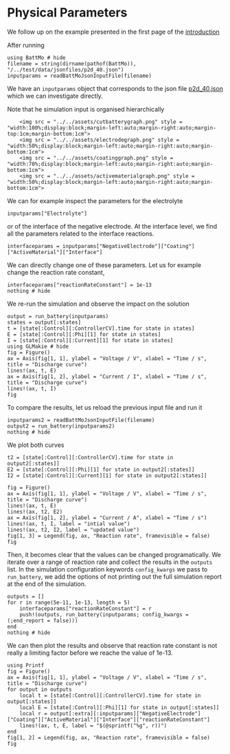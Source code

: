 # Physical Parameters

We follow up on the example presented in the first page of the [introduction](../#Getting-started) 

After running

```@example physparams
using BattMo # hide
filename = string(dirname(pathof(BattMo)), "/../test/data/jsonfiles/p2d_40.json")
inputparams = readBattMoJsonInputFile(filename)
```

We have an `inputparams` object that corresponds to the json file [p2d_40.json](https://github.com/BattMoTeam/BattMo.jl/blob/main/test/data/jsonfiles/p2d_40.json) which we can investigate directly.

Note that he simulation input is organised hierarchically 

````@raw html
    <img src = "../../assets/cutbatterygraph.png" style = "width:100%;display:block;margin-left:auto;margin-right:auto;margin-top:1cm;margin-bottom:1cm">
    <img src = "../../assets/electrodegraph.png" style = "width:50%;display:block;margin-left:auto;margin-right:auto;margin-bottom:1cm">
    <img src = "../../assets/coatinggraph.png" style = "width:70%;display:block;margin-left:auto;margin-right:auto;margin-bottom:1cm">
    <img src = "../../assets/activematerialgraph.png" style = "width:50%;display:block;margin-left:auto;margin-right:auto;margin-bottom:1cm">
````

We can for example inspect the parameters for the electrolyte

```@example physparams
inputparams["Electrolyte"]
```

or of the interface of the negative electrode. At the interface level, we find all the parameters related to the
interface reactions.

```@example physparams
interfaceparams = inputparams["NegativeElectrode"]["Coating"]["ActiveMaterial"]["Interface"]
```

We can directly change one of these parameters. Let us for example change the reaction rate constant,

```@example physparams
interfaceparams["reactionRateConstant"] = 1e-13
nothing # hide
```

We re-run the simulation and observe the impact on the solution

```@example physparams
output = run_battery(inputparams)
states = output[:states]
t = [state[:Control][:ControllerCV].time for state in states]
E = [state[:Control][:Phi][1] for state in states]
I = [state[:Control][:Current][1] for state in states]
using GLMakie # hide
fig = Figure()
ax = Axis(fig[1, 1], ylabel = "Voltage / V", xlabel = "Time / s", title = "Discharge curve")
lines!(ax, t, E)
ax = Axis(fig[1, 2], ylabel = "Current / I", xlabel = "Time / s", title = "Discharge curve")
lines!(ax, t, I)
fig
```

To compare the results, let us reload the previous input file and run it

```@example physparams
inputparams2 = readBattMoJsonInputFile(filename)
output2 = run_battery(inputparams2)
nothing # hide
```

We plot both curves

```@example physparams
t2 = [state[:Control][:ControllerCV].time for state in output2[:states]]
E2 = [state[:Control][:Phi][1] for state in output2[:states]]
I2 = [state[:Control][:Current][1] for state in output2[:states]]

fig = Figure()
ax = Axis(fig[1, 1], ylabel = "Voltage / V", xlabel = "Time / s", title = "Discharge curve")
lines!(ax, t, E)
lines!(ax, t2, E2)
ax = Axis(fig[1, 2], ylabel = "Current / A", xlabel = "Time / s")
lines!(ax, t, I, label = "intial value")
lines!(ax, t2, I2, label = "updated value")
fig[1, 3] = Legend(fig, ax, "Reaction rate", framevisible = false)
fig
```

Then, it becomes clear that the values can be changed programatically. We iterate over a range of reaction rate and
collect the results in the `outputs` list. In the simulation configuration keywords `config_kwargs` we pass to
`run_battery`, we add the options of not printing out the full simulation report at the end of the simulation.

```@example physparams
outputs = []
for r in range(5e-11, 1e-13, length = 5)
    interfaceparams["reactionRateConstant"] = r
    push!(outputs, run_battery(inputparams; config_kwargs = (;end_report = false)))
end
nothing # hide
```

We can then plot the results and observe that reaction rate constant is not really a limiting factor before we reache the value of 1e-13.

```@example physparams
using Printf
fig = Figure()
ax = Axis(fig[1, 1], ylabel = "Voltage / V", xlabel = "Time / s", title = "Discharge curve")
for output in outputs
    local t = [state[:Control][:ControllerCV].time for state in output[:states]]
    local E = [state[:Control][:Phi][1] for state in output[:states]]
    local r = output[:extra][:inputparams]["NegativeElectrode"]["Coating"]["ActiveMaterial"]["Interface"]["reactionRateConstant"]
    lines!(ax, t, E, label = "$(@sprintf("%g", r))") 
end
fig[1, 2] = Legend(fig, ax, "Reaction rate", framevisible = false)
fig
```

